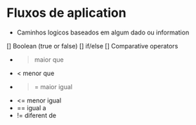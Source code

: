 # Fluxos de aplication

- Caminhos logicos baseados em algum dado ou information

[] Boolean (true or false)
[] if/else
[] Comparative operators
 - > maior que
 - < menor que
 - >= maior igual
 - <= menor igual
 - == igual a
 - != diferent de